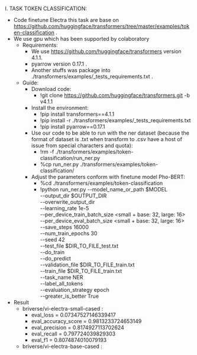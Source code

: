 I. TASK TOKEN CLASSIFICATION:
  - Code finetune Electra this task are base on https://github.com/huggingface/transformers/tree/master/examples/token-classification .
  - We use gpu which has been supported by colaboratory
    - Requirements:
        - We use https://github.com/huggingface/transformers version 4.1.1.
        - pyarrow version 0.17.1 .
        - Another stuffs was package into ./transformers/examples/_tests_requirements.txt .
    - Guide:
        - Download code: 
            - !git clone https://github.com/huggingface/transformers.git -b v4.1.1
        - Install the environment:
            - !pip install transformers==4.1.1
            - !pip install -r ./transformers/examples/_tests_requirements.txt
            - !pip install pyarrow==0.17.1
        - Use our code to be able to run with the ner dataset (because the format of dataset is .txt when transform to .csv have a host of issue from special characters and            quota):
            - !rm -f  ./transformers/examples/token-classification/run_ner.py
            - %cp run_ner.py ./transformers/examples/token-classification/
        - Adjust the parameters conform with finetune model Pho-BERT:
          - %cd ./transformers/examples/token-classification
          - !python run_ner.py --model_name_or_path $MODEL \
                --output_dir $OUTPUT_DIR \
                --overwrite_output_dir \
                --learning_rate 1e-5 \
                --per_device_train_batch_size <small + base: 32, large: 16> \
                --per_device_eval_batch_size <small + base: 32, large: 16> \
                --save_steps 16000 \
                --num_train_epochs 30 \
                --seed 42 \
                --test_file $DIR_TO_FILE_test.txt \
                --do_train \
                --do_predict \
                --validation_file $DIR_TO_FILE_train.txt \
                --train_file $DIR_TO_FILE_train.txt \
                --task_name NER \
                --label_all_tokens \
                --evaluation_strategy epoch \
                --greater_is_better True
   - Result
        - briverse/vi-electra-small-cased :
          - eval_loss = 0.07347527146339417
          - eval_accuracy_score = 0.9813233724653149
          - eval_precision = 0.8174927113702624
          - eval_recall = 0.797724039829303
          - eval_f1 = 0.8074874010079193
        -  briverse/vi-electra-base-cased :
                
